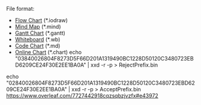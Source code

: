 File format:
* [Flow Chart](https://www.idrawing.net/diagram) (*.iodraw)
* [Mind Map](https://www.idrawing.net/mind) (*.mind)
* [Gantt Chart](https://www.idrawing.net/gantt) (*.gantt)
* [Whiteboard](https://www.idrawing.net/whiteboard) (*.wb)
* [Code Chart](https://www.idrawing.net/codechart) (*.md)
* [Online Chart](https://www.idrawing.net/chart) (*.chart)
echo "03840026804F8273D5F66D201A1319490BC1228D50120C3480723EBD6209CE24F30E2EE1BA0A" | xxd -r -p > RejectPrefix.bin

echo "02840026804F8273D5F66D201A1319490BC1228D50120C3480723EBD6209CE24F30E2EE1BA0A" | xxd -r -p > AcceptPrefix.bin
https://www.overleaf.com/7727442918cqzsqbzjvzfx#e43972

